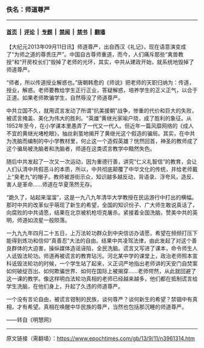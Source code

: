 ### 佚名：师道尊严

---

#### [首页](../../../..?n3961314) &nbsp;|&nbsp; [评论](../../../../../epoch-comment?n3961314) &nbsp;|&nbsp; [专题](../../../../../epoch-special?n3961314) &nbsp;|&nbsp; [禁闻](../../../../../epoch-news?n3961314) &nbsp;|&nbsp; [禁书](../../../../../books?n3961314) &nbsp;|&nbsp; [翻墙](https://github.com/gfw-breaker/nogfw/blob/master/README.md?n3961314)


<div class="post_content" id="artbody" itemprop="articleBody">
 <!-- article content begin -->
 <p>
  【大纪元2013年09月11日讯】师道尊严，出自西汉《礼记》，现在语意演变成了“为师之道的尊贵庄严”。中国自古尊师重道，而今，人们痛斥那些“禽兽教授”和“开房校长们”毁掉了老师的光环，其实，中共从建政开始，就系统地毁掉了师道尊严。
 </p>
 <p>
  “师者，所以传道授业解惑也。”唐朝韩愈的《师说》把老师的天职归纳为：传道，授业，解惑。老师要教给学生正行正业，答疑解惑，培养学生的正义正气，以合于正道。如果老师欺骗学生，自然辱没了师道尊严。
 </p>
 <p>
  中共立国不久，就用谎言发动了所谓“抗美援朝”战争，惨重的代价和巨大的失败，被谎言掩盖、美化为伟大的胜利。“英雄”黄继光家喻户晓，成了胜利的象征。从1952年至今，在小学课本里愚弄了一代又一代人。但近年一篇风靡网络的《成人不宜的黄继光堵枪眼》，抽丝剥茧地揭开了黄继光这个假造的骗局。其实，在中共为洗脑而编制的中小学教材里，何止这一个造假英雄？恍然回首，神圣的教师成了这个骗局被洗脑者和洗脑者，师道在这类谎言教学中黯然失色。
 </p>
 <p>
  随后中共发起了一次又一次运动，因为重德行善，讲究“仁义礼智信”的教育，会让人们认清中共假恶斗的本质，所以，中共彻底颠覆了中华文化的传统，并给老师戴上“臭老九”的帽子。教师被游街示众，知识越多越反动，背语录、浮夸风，造反、害人是革命……师道在华夏荡然无存。
 </p>
 <p>
  “跪久了，站起来溜溜”，这是一九八九年清华大学教授在民运游行中打出的横幅。那时中共的改革似乎萌现了新生的希望，全国的知识份子、广大师生敢说真话了，向腐败的中共请愿，结果在北京被机枪坦克屠杀。紧接着全国洗脑，赞美中共的英明，师道如流星一般陨落。
 </p>
 <p>
  一九九九年四月二十五日，上万法轮功群众到中央信访办请愿，希望在频频打压下能得到炼功和信仰“真善忍”大法的自由。结果中共凌驾法律，由此发起了对这个善良群体的大迫害，操纵媒体造谣诬陷，全民洗脑。谎言又写进了课本，命令师生人人诋毁法轮功。师道再被谎言的教育玷污。河北某中学的课堂上，政治老师照本宣科诋毁法轮功的时候，一个学生站了起来，义正词严地指出老师讲的天安门自焚案如何破绽百出、如何欺骗世界、如何在国际上被揭穿……老师愕然，从此就回避了这一课的教学。像这样明白法轮功真相的老师已经越来越多，他们都在抵制谎言给学生洗脑，在他们身上，升起了久违的师道尊严。
 </p>
 <p>
  一个没有言论自由，被谎言钳制的民族，谈何尊严？谈何新生的希望？禁锢中有真相，才有希望。真相在唤醒中华民族的尊严，当然也包括那沉睡的师道尊严。
 </p>
 <p>
  ——转自《明慧网》
 </p>
 <!-- article content end -->
 <div id="below_article_ad">
 </div>
</div>


---

原文链接（需翻墙）：https://www.epochtimes.com/gb/13/9/11/n3961314.htm